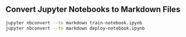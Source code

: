 ## Convert Jupyter Notebooks to Markdown Files

```bash
jupyter nbconvert --to markdown train-notebook.ipynb
jupyter nbconvert --to markdown deploy-notebook.ipynb
```